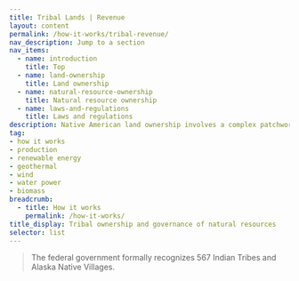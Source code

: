 ```yaml
---
title: Tribal Lands | Revenue
layout: content
permalink: /how-it-works/tribal-revenue/
nav_description: Jump to a section
nav_items:
  - name: introduction
    title: Top
  - name: land-ownership
    title: Land ownership
  - name: natural-resource-ownership
    title: Natural resource ownership
  - name: laws-and-regulations
    title: Laws and regulations
description: Native American land ownership involves a complex patchwork of titles, restrictions, obligations, statutes, and regulations. Extracting natural resources on Indian lands and distributing the associated revenue necessitates the use of unique processes involving multiple stakeholders.
tag:
- how it works
- production
- renewable energy
- geothermal
- wind
- water power
- biomass
breadcrumb:
  - title: How it works
    permalink: /how-it-works/
title_display: Tribal ownership and governance of natural resources
selector: list
---
```


> The federal government formally recognizes 567 Indian Tribes and Alaska Native Villages.
